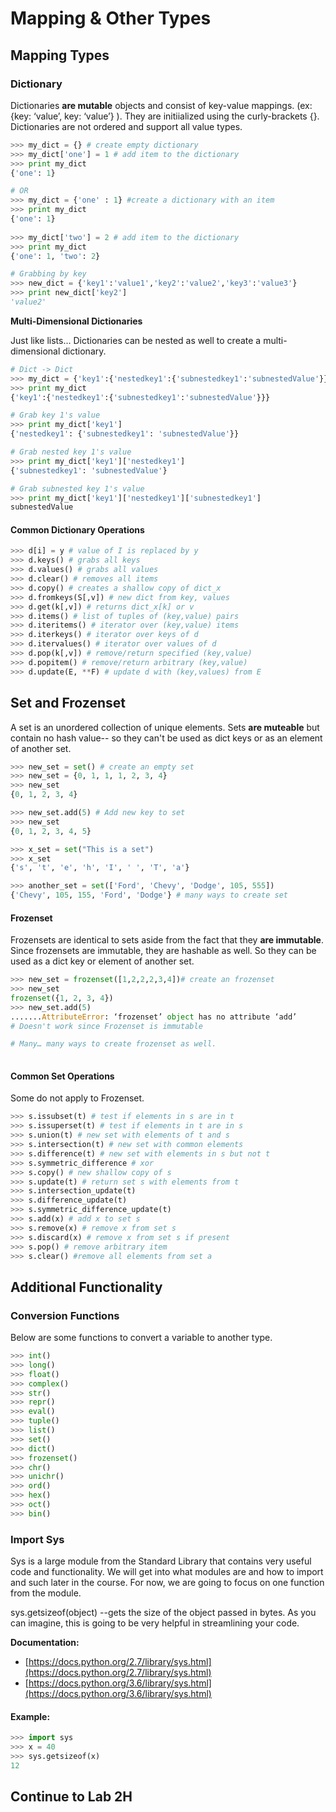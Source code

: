 # Mapping & Other Types

## Mapping Types

### Dictionary

Dictionaries **are mutable** objects and consist of key-value mappings. \(ex: {key: ‘value’, key: ‘value’} \). They are initiialized using the curly-brackets {}. Dictionaries are not ordered and support all value types.

```python
>>> my_dict = {} # create empty dictionary​
>>> my_dict['one'] = 1 # add item to the dictionary​
>>> print my_dict
{'one': 1}​

# OR
>>> my_dict = {'one' : 1} #create a dictionary with an item​
>>> print my_dict​
{'one': 1}​
​
>>> my_dict['two'] = 2 # add item to the dictionary​
>>> print my_dict​
{'one': 1, 'two': 2}​

# Grabbing by key
>>> new_dict = {'key1':'value1','key2':'value2','key3':'value3'}
>>> print new_dict['key2']
'value2'
```

**Multi-Dimensional Dictionaries**

Just like lists... Dictionaries can be nested as well to create a multi-dimensional dictionary.

```python
# Dict -> Dict
>>> my_dict = {'key1':{'nestedkey1':{'subnestedkey1':'subnestedValue'}}}
>>> print my_dict
{'key1':{'nestedkey1':{'subnestedkey1':'subnestedValue'}}}

# Grab key 1's value
>>> print my_dict['key1']
{'nestedkey1': {'subnestedkey1': 'subnestedValue'}}

# Grab nested key 1's value
>>> print my_dict['key1']['nestedkey1']
{'subnestedkey1': 'subnestedValue'}

# Grab subnested key 1's value
>>> print my_dict['key1']['nestedkey1']['subnestedkey1']
subnestedValue
```

#### Common Dictionary Operations

```python
>>> d[i] = y # value of I is replaced by y​
>>> d.keys() # grabs all keys
>>> d.values() # grabs all values
>>> d.clear() # removes all items​
>>> d.copy() # creates a shallow copy of dict_x​
>>> d.fromkeys(S[,v]) # new dict from key, values​
>>> d.get(k[,v]) # returns dict_x[k] or v​
>>> d.items() # list of tuples of (key,value) pairs​
>>> d.iteritems() # iterator over (key,value) items​
>>> d.iterkeys() # iterator over keys of d​
>>> d.itervalues() # iterator over values of d​
>>> d.pop(k[,v]) # remove/return specified (key,value)​
>>> d.popitem() # remove/return arbitrary (key,value)​
>>> d.update(E, **F) # update d with (key,values) from E​​
```

## Set and Frozenset

A set is an unordered collection of unique elements. Sets **are muteable** but contain no hash value-- so they can't be used as dict keys or as an element of another set.

```python
>>> new_set = set() # create an empty set​
>>> new_set = {0, 1, 1, 1, 2, 3, 4} ​
>>> new_set​
{0, 1, 2, 3, 4}​

>>> new_set.add(5) # Add new key to set​
>>> new_set​
{0, 1, 2, 3, 4, 5}​

>>> x_set = set("This is a set")​
>>> x_set​
{'s', 't', 'e', 'h', 'I', ' ', 'T', 'a'}​

>>> another_set = set(['Ford', 'Chevy', 'Dodge', 105, 555])​
{'Chevy', 105, 155, 'Ford', 'Dodge'} # many ways to create set​
```

#### Frozenset

Frozensets are identical to sets aside from the fact that they **are immutable**. Since frozensets are immutable, they are hashable as well. So they can be used as a dict key or element of another set.

```python
>>> new_set = frozenset([1,2,2,2,3,4])# create an frozenset​
>>> new_set​
frozenset({1, 2, 3, 4})​
>>> new_set.add(5)​
.......AttributeError: ‘frozenset’ object has no attribute ‘add’​
# Doesn't work since Frozenset is immutable

# Many… many ways to create frozenset as well. ​
​
```

#### Common Set Operations

Some do not apply to Frozenset.

```python
>>> s.issubset(t) # test if elements in s are in t​
>>> s.issuperset(t) # test if elements in t are in s​
>>> s.union(t) # new set with elements of t and s​
>>> s.intersection(t) # new set with common elements​
>>> s.difference(t) # new set with elements in s but not t​
>>> s.symmetric_difference # xor​
>>> s.copy() # new shallow copy of s​
>>> s.update(t) # return set s with elements from t​
>>> s.intersection_update(t)​
>>> s.difference_update(t)​
>>> s.symmetric_difference_update(t)​
>>> s.add(x) # add x to set s​
>>> s.remove(x) # remove x from set s​
>>> s.discard(x) # remove x from set s if present​
>>> s.pop() # remove arbitrary item​
>>> s.clear() #remove all elements from set a​
```

## Additional Functionality

### Conversion Functions

Below are some functions to convert a variable to another type.

```python
>>> int()​
>>> long()​
>>> float()​
>>> complex()​
>>> str()​
>>> repr()​
>>> eval()​
>>> tuple()​
>>> list()​
>>> set()​
>>> dict()​
>>> frozenset()​
>>> chr()​
>>> unichr()​
>>> ord()​
>>> hex()​
>>> oct()​
>>> bin()
```

### Import Sys

Sys is a large module from the Standard Library that contains very useful code and functionality. We will get into what modules are and how to import and such later in the course. For now, we are going to focus on one function from the module.

sys.getsizeof\(object\) --gets the size of the object passed in bytes. As you can imagine, this is going to be very helpful in streamlining your code.

**Documentation:**

* [https://docs.python.org/2.7/library/sys.html](https://docs.python.org/2.7/library/sys.html)​
* [https://docs.python.org/3.6/library/sys.html](https://docs.python.org/3.6/library/sys.html)

#### Example:

```python
>>> import sys​
>>> x = 40​
>>> sys.getsizeof(x)​
12​
```  



## Continue to Lab 2H

